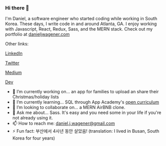 ### Hi there 👋

I'm Daniel, a software engineer who started coding while working in South Korea. These days, I write code in and around Atlanta, GA. I enjoy working with Javascript, React, Redux, Sass, and the MERN stack. Check out my portfolio at [danieljwagener.com](https://danieljwagener.com/) 


Other links:

[LinkedIn](https://www.linkedin.com/in/daniel-wagener-866868141/)

[Twitter](https://twitter.com/wagener_daniel)

[Medium](https://medium.com/@signiorgratiano)

[Dev](https://dev.to/danieljwagener)


- 🔭 I’m currently working on... an app for families to upload an share their Christmas/holiday lists
- 🌱 I’m currently learning... SQL through App Academy's [open curriculum](https://open.appacademy.io/)
- 👯 I’m looking to collaborate on... a MERN AirBNB clone. 
- :speech_balloon: Ask me about... Sass. It's easy and you need some in your life if you're not already using it.  
- 📫 How to reach me: daniel.j.wagener@gmail.com
- ⚡ Fun fact: 부산에서 4사년 동안 살았음! (translation: I lived in Busan, South Korea for four years)

